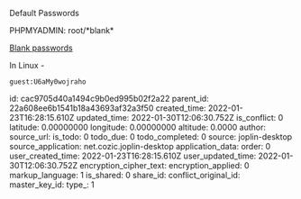 Default Passwords

PHPMYADMIN: root/\*blank\*

<ins>Blank passwords</ins>

In Linux -

```
guest:U6aMy0wojraho
```

id: cac9705d40a1494c9b0ed995b02f2a22
parent_id: 22a608ee6b1541b18a43693af32a3f50
created_time: 2022-01-23T16:28:15.610Z
updated_time: 2022-01-30T12:06:30.752Z
is_conflict: 0
latitude: 0.00000000
longitude: 0.00000000
altitude: 0.0000
author: 
source_url: 
is_todo: 0
todo_due: 0
todo_completed: 0
source: joplin-desktop
source_application: net.cozic.joplin-desktop
application_data: 
order: 0
user_created_time: 2022-01-23T16:28:15.610Z
user_updated_time: 2022-01-30T12:06:30.752Z
encryption_cipher_text: 
encryption_applied: 0
markup_language: 1
is_shared: 0
share_id: 
conflict_original_id: 
master_key_id: 
type_: 1